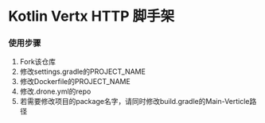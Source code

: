 # Kotlin Vertx HTTP 脚手架

### 使用步骤

1. Fork该仓库
2. 修改settings.gradle的PROJECT_NAME
3. 修改Dockerfile的PROJECT_NAME
4. 修改.drone.yml的repo
5. 若需要修改项目的package名字，请同时修改build.gradle的Main-Verticle路径


